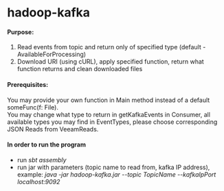 # hadoop-kafka
#### Purpose:
1) Read events from topic and return only of specified type (default - AvailableForProcessing)
2) Download URI (using cURL), apply specified function, return what function returns and clean downloaded files

#### Prerequisites:
You may provide your own function in Main method instead of a default someFunc(f: File).  
You may change what type to return in getKafkaEvents in Consumer, all available types you may find in EventTypes, please choose corresponding JSON Reads from VeeamReads.

#### In order to run the program

- run *sbt assembly*
- run jar with parameters (topic name to read from, kafka IP address), example:
*java -jar hadoop-kafka.jar --topic TopicName --kafkaIpPort localhost:9092*
